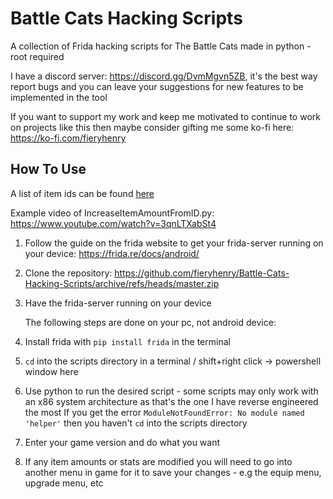 # Battle Cats Hacking Scripts

A collection of Frida hacking scripts for The Battle Cats made in python - root required

I have a discord server: https://discord.gg/DvmMgvn5ZB, it's the best way report bugs and you can leave your suggestions for new features to be implemented in the tool

If you want to support my work and keep me motivated to 
continue to work on projects like this then maybe consider gifting me some 
ko-fi here: https://ko-fi.com/fieryhenry

## How To Use

A list of item ids can be found [here](https://github.com/fieryhenry/Battle-Cats-Hacking-Scripts/blob/master/ItemIds.txt)

Example video of IncreaseItemAmountFromID.py: https://www.youtube.com/watch?v=3qnLTXabSt4

1. Follow the guide on the frida website to get your frida-server running on your device: https://frida.re/docs/android/

2. Clone the repository: https://github.com/fieryhenry/Battle-Cats-Hacking-Scripts/archive/refs/heads/master.zip

3. Have the frida-server running on your device
   
   The following steps are done on your pc, not android device:

4. Install frida with  `pip install frida` in the terminal

5. `cd` into the scripts directory in a terminal / shift+right click -> powershell window here

6. Use python to run the desired script - some scripts may only work with an x86 system architecture as that's the one I have reverse engineered the most
   If you get the error `ModuleNotFoundError: No module named 'helper'` then you haven't `cd` into the scripts directory

7. Enter your game version and do what you want

8. If any item amounts or stats are modified you will need to go into another menu in game for it to save your changes - e.g the equip menu, upgrade menu, etc
